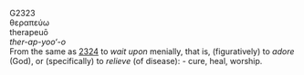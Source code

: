 <body>
  <p>G2323<br>  θεραπεύω  <br> therapeuō  <br><i>ther-ap-yoo‘-o </i><br>From the same as <a href="g2324.htm">2324</a>  to <i>wait</i> <i>upon</i> menially, that is, (figuratively) to <i>adore</i> (God), or (specifically) to <i>relieve</i> (of disease): - cure, heal, worship.<br></p>
 </body>